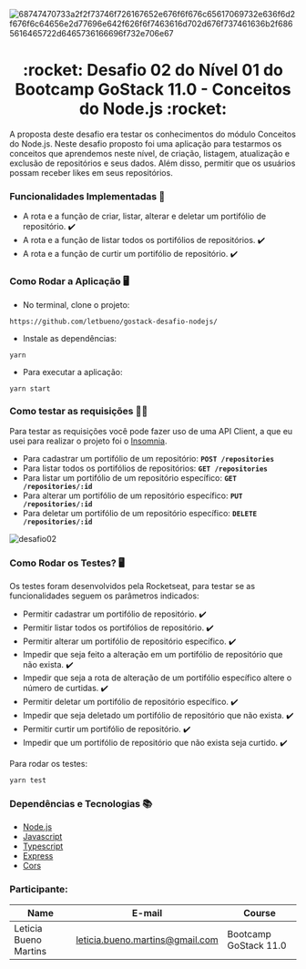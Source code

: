 ![68747470733a2f2f73746f726167652e676f6f676c65617069732e636f6d2f676f6c64656e2d77696e642f626f6f7463616d702d676f737461636b2f6865616465722d6465736166696f732e706e67](https://user-images.githubusercontent.com/50913322/87230209-c2d41600-c384-11ea-9339-71a8deacfccc.png)


<h1 align="center">:rocket: Desafio 02 do Nível 01 do Bootcamp GoStack 11.0 - Conceitos do Node.js :rocket:</h1>

A proposta deste desafio era testar os conhecimentos do módulo Conceitos do Node.js. Neste desafio proposto foi uma aplicação para testarmos os conceitos que aprendemos neste nível, de criação, listagem, atualização e exclusão de repositórios e seus dados. Além disso, permitir que os usuários possam receber likes em seus repositórios.

### Funcionalidades Implementadas :bookmark_tabs:
- A rota e a função de criar, listar, alterar e deletar um portifólio de repositório. :heavy_check_mark:
- A rota e a função de listar todos os portifólios de repositórios. :heavy_check_mark:
- A rota e a função de curtir um portifólio de repositório. :heavy_check_mark:


### Como Rodar a Aplicação :desktop_computer:


- No terminal, clone o projeto:

```
https://github.com/letbueno/gostack-desafio-nodejs/
```

- Instale as dependências:
```
yarn 
```

- Para executar a aplicação:
```
yarn start
```

### Como testar as requisições 	:technologist:
Para testar as requisições você pode fazer uso de uma API Client, a que eu usei para realizar o projeto foi o [Insomnia](https://insomnia.rest).

- Para cadastrar um portifólio de um repositório: **`POST /repositories`**
- Para listar todos os portifólios de repositórios: **`GET /repositories`**
- Para listar um portifólio de um repositório específico: **`GET /repositories/:id`**
- Para alterar um portifólio de um repositório específico: **`PUT /repositories/:id`**
- Para deletar um portifólio de um repositório específico: **`DELETE /repositories/:id`**

![desafio02](https://user-images.githubusercontent.com/50913322/87248935-76471400-c432-11ea-9407-fb9c7a5b67c9.jpg)


### Como Rodar os Testes? :desktop_computer:
Os testes foram desenvolvidos pela Rocketseat, para testar se as funcionalidades seguem os parâmetros indicados:
- Permitir cadastrar um portifólio de repositório. :heavy_check_mark:
- Permitir listar todos os portifólios de repositório. :heavy_check_mark:
- Permitir alterar um portifólio de repositório específico. :heavy_check_mark:
- Impedir que seja feito a alteração em um portifólio de repositório que não exista. :heavy_check_mark:
- Impedir que seja a rota de alteração de um portifólio específico altere o número de curtidas. :heavy_check_mark:
- Permitir deletar um portifólio de repositório específico. :heavy_check_mark:
- Impedir que seja deletado um portifólio de repositório que não exista. :heavy_check_mark:
- Permitir curtir um portifólio de repositório.  :heavy_check_mark:
- Impedir que um portifólio de repositório que não exista seja curtido. :heavy_check_mark:

Para rodar os testes:
```
yarn test
```
### Dependências e Tecnologias :books: 
- [Node.js](https://nodejs.org/en/docs/)
- [Javascript](https://devdocs.io/javascript/)
- [Typescript](https://www.typescriptlang.org/docs/home.html)
- [Express](https://expressjs.com/pt-br/4x/api.html)
- [Cors](https://www.npmjs.com/package/cors)

### Participante: 
|Name|E-mail|Course|
| -------- | -------- | -------- |
|Leticia Bueno Martins|leticia.bueno.martins@gmail.com|Bootcamp GoStack 11.0|

